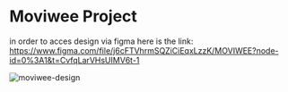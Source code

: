 # Moviwee Project

in order to acces design via figma here is the link: https://www.figma.com/file/j6cFTVhrmSQZiCiEqxLzzK/MOVIWEE?node-id=0%3A1&t=CvfqLarVHsUIMV6t-1



![moviwee-design](https://user-images.githubusercontent.com/117581315/226558034-8c022147-ad8b-4d43-b796-bae2a41a360e.png)
